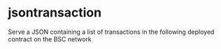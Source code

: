 # jsontransaction
Serve a JSON containing a list of transactions in the following deployed contract on the BSC network
